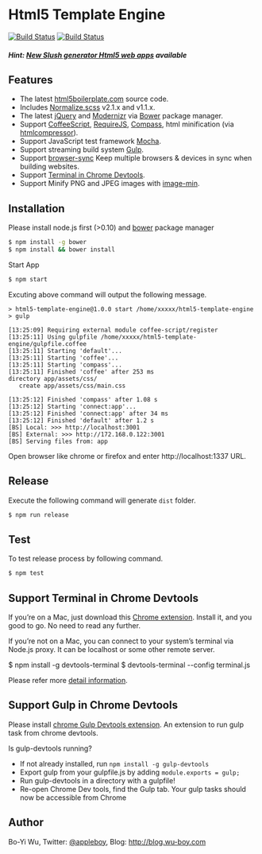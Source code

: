 # Html5 Template Engine

[![Build Status](https://travis-ci.org/appleboy/html5-template-engine.png)](http://travis-ci.org/appleboy/html5-template-engine) [![Build Status](http://jenkins.wu-boy.com/buildStatus/icon?job=html5-template-engine)](http://jenkins.wu-boy.com/job/html5-template-engine/)

##### Hint: [New Slush generator Html5 web apps](https://github.com/appleboy/slush-html5-template) available

## Features

* The latest [html5boilerplate.com](http://html5boilerplate.com/) source code.
* Includes [Normalize.scss](https://github.com/appleboy/normalize.scss) v2.1.x and v1.1.x.
* The latest [jQuery](http://jquery.com/) and [Modernizr](http://modernizr.com/) via [Bower](http://bower.io/) package manager.
* Support [CoffeeScript](http://coffeescript.org/), [RequireJS](http://requirejs.org/), [Compass](http://compass-style.org/), html minification (via [htmlcompressor](http://code.google.com/p/htmlcompressor/)).
* Support JavaScript test framework [Mocha](http://visionmedia.github.io/mocha/).
* Support streaming build system [Gulp](http://gulpjs.com/).
* Support [browser-sync](http://browsersync.io) Keep multiple browsers & devices in sync when building websites.
* Support [Terminal in Chrome Devtools](http://www.html5rocks.com/en/tutorials/developertools/devtools-terminal/).
* Support Minify PNG and JPEG images with [image-min](https://github.com/sindresorhus/gulp-imagemin).

## Installation

Please install node.js first (>0.10) and [bower](http://bower.io/) package manager

```bash
$ npm install -g bower
$ npm install && bower install
```

Start App

```bash
$ npm start
```

Excuting above command will output the following message.

```
> html5-template-engine@1.0.0 start /home/xxxxx/html5-template-engine
> gulp

[13:25:09] Requiring external module coffee-script/register
[13:25:11] Using gulpfile /home/xxxxx/html5-template-engine/gulpfile.coffee
[13:25:11] Starting 'default'...
[13:25:11] Starting 'coffee'...
[13:25:11] Starting 'compass'...
[13:25:11] Finished 'coffee' after 253 ms
directory app/assets/css/
   create app/assets/css/main.css

[13:25:12] Finished 'compass' after 1.08 s
[13:25:12] Starting 'connect:app'...
[13:25:12] Finished 'connect:app' after 34 ms
[13:25:12] Finished 'default' after 1.2 s
[BS] Local: >>> http://localhost:3001
[BS] External: >>> http://172.168.0.122:3001
[BS] Serving files from: app
```

Open browser like chrome or firefox and enter http://localhost:1337 URL.

## Release

Execute the following command will generate `dist` folder.

```bash
$ npm run release
```

## Test

To test release process by following command.

```bash
$ npm test
```

## Support Terminal in Chrome Devtools

If you’re on a Mac, just download this [Chrome extension](https://chrome.google.com/webstore/detail/leakmhneaibbdapdoienlkifomjceknl). Install it, and you good to go. No need to read any further.

If you’re not on a Mac, you can connect to your system’s terminal via Node.js proxy. It can be localhost or some other remote server.

  $ npm install -g devtools-terminal
  $ devtools-terminal --config terminal.js

Please refer more [detail information](http://www.html5rocks.com/en/tutorials/developertools/devtools-terminal/).

## Support Gulp in Chrome Devtools

Please install [chrome Gulp Devtools extension](https://chrome.google.com/webstore/detail/gulp-devtools/ojpmgjhofceebfifeajnjojpokebkkji). An extension to run gulp task from chrome devtools.

Is gulp-devtools running?

- If not already installed, run `npm install -g gulp-devtools`
- Export gulp from your gulpfile.js by adding `module.exports = gulp;`
- Run gulp-devtools in a directory with a gulpfile!
- Re-open Chrome Dev tools, find the Gulp tab. Your gulp tasks should now be accessible from Chrome

## Author

Bo-Yi Wu, Twitter: [@appleboy](http://twitter.com/appleboy "Twitter"), Blog: http://blog.wu-boy.com

